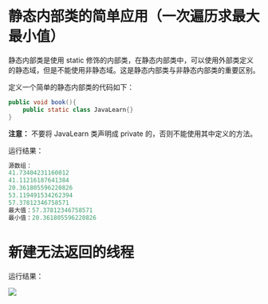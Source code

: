 # 静态内部类的简单应用（一次遍历求最大最小值）

静态内部类是使用 static 修饰的内部类，在静态内部类中，可以使用外部类定义的静态域，但是不能使用非静态域。这是静态内部类与非静态内部类的重要区别。

定义一个简单的静态内部类的代码如下：

```java
public void book(){
    public static class JavaLearn{}
}
```

**注意：** 不要将 JavaLearn 类声明成 private 的，否则不能使用其中定义的方法。

运行结果：

```java
源数组：
41.73404231160012
41.11216187641384
20.361805596220826
53.119491534262394
57.37812346758571
最大值：57.37812346758571
最小值：20.361805596220826
```

# 新建无法返回的线程

运行结果：

<img src="http://image.renkaigis.com/keepcoding/2017103001.png">